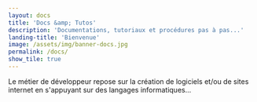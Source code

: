 ```yaml
---
layout: docs
title: 'Docs &amp; Tutos'
description: 'Documentations, tutoriaux et procédures pas à pas...'
landing-title: 'Bienvenue'
image: /assets/img/banner-docs.jpg
permalink: /docs/
show_tile: true
---
```



Le métier de développeur repose sur la création de logiciels et/ou de sites internet en s'appuyant sur des langages informatiques...
